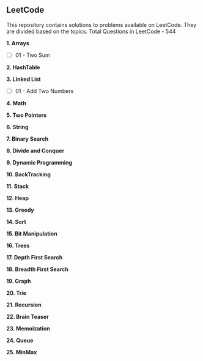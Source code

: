 ## LeetCode
This repository contains solutions to problems available on LeetCode. They are divided based on the topics.
Total Questions in LeetCode - 544

**1. Arrays**
- [ ] 01 - Two Sum

**2. HashTable**

**3. Linked List**
- [ ] 01 - Add Two Numbers

**4. Math**

**5. Two Pointers**

**6. String**

**7. Binary Search**

**8. Divide and Conquer**

**9. Dynamic Programming**

**10. BackTracking**

**11. Stack**

**12. Heap**

**13. Greedy**

**14. Sort**

**15. Bit Manipulation**

**16. Trees**

**17. Depth First Search**

**18. Breadth First Search**

**19. Graph**

**20. Trie**

**21. Recursion**

**22. Brain Teaser**

**23. Memoization**

**24. Queue**

**25. MinMax**
